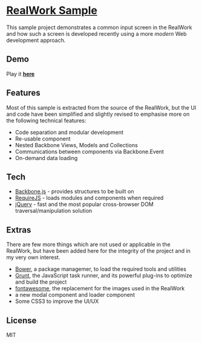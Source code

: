 [RealWork Sample](http://codeboyim.github.io/rws/)
===============

This sample project demonstrates a common input screen in the RealWork and how such a screen is developed recently using a more *modern* Web development approach.

Demo
----

Play it [**here**](http://codeboyim.github.io/rws/)


Features
----

Most of this sample is extracted from the source of the RealWork, but the UI and code have been simplified and slightly revised to emphasise more on the following technical features:

- Code separation and modular development
- Re-usable component
- Nested Backbone Views, Models and Collections
- Communications between components via Backbone.Event
- On-demand data loading

Tech
---

- [Backbone.js] - provides structures to be built on
- [RequireJS] - loads modules and components when required
- [jQuery] - fast and the most popular cross-browser DOM traversal/manipulation solution


Extras
----

There are few more things which are not used or applicable in the RealWork, but have been added here for the integrity of the project and in my very own interest.

- [Bower], a package managemer, to load the required tools and utilities
- [Grunt], the JavaScript task runner, and its powerful plug-ins to optimize and build the project
- [fontawesome], the replacement for the images used in the RealWork
- a new modal component and loader component
- Some CSS3 to improve the UI/UX




License
----

MIT

[Backbone.js]:http://backbonejs.org/
[RequireJS]:http://requirejs.org/
[jQuery]:http://jquery.com
[Bower]:http://bower.io/
[Grunt]:http://gruntjs.com/
[fontawesome]:http://fortawesome.github.io/Font-Awesome/
